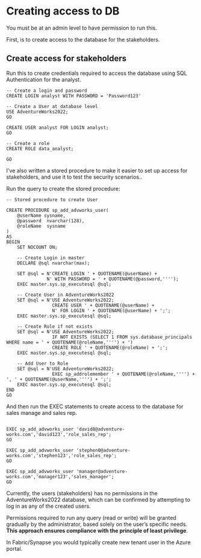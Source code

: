 # Creating access to DB

You must be at an admin level to have permission to run this.

First, is to create access to the database for the stakeholders. 

## Create access for stakeholders

Run this to create credentials required to access the database using SQL Authentication for the analyst.

```
-- Create a login and password
CREATE LOGIN analyst WITH PASSWORD = 'Password123'

-- Create a User at database level
USE AdventureWorks2022;
GO

CREATE USER analyst FOR LOGIN analyst;
GO

-- Create a role
CREATE ROLE data_analyst;

GO
```

I've also written a stored procedure to make it easier to set up access for stakeholders, and use it to test the security scenarios..

Run the query to create the stored procedure:

```
-- Stored procedure to create User

CREATE PROCEDURE sp_add_advworks_user(
    @userName sysname,
    @password  nvarchar(128),
    @roleName  sysname
)
AS
BEGIN
    SET NOCOUNT ON;

    -- Create Login in master
    DECLARE @sql nvarchar(max);

    SET @sql = N'CREATE LOGIN ' + QUOTENAME(@userName) +
               N' WITH PASSWORD = ' + QUOTENAME(@password,'''');
    EXEC master.sys.sp_executesql @sql;

    -- Create User in AdventureWorks2022
    SET @sql = N'USE AdventureWorks2022;
                 CREATE USER ' + QUOTENAME(@userName) +
                 N' FOR LOGIN ' + QUOTENAME(@userName) + ';';
    EXEC master.sys.sp_executesql @sql;

    -- Create Role if not exists
    SET @sql = N'USE AdventureWorks2022;
                 IF NOT EXISTS (SELECT 1 FROM sys.database_principals WHERE name = ' + QUOTENAME(@roleName,'''') + ')
                 CREATE ROLE ' + QUOTENAME(@roleName) + ';';
    EXEC master.sys.sp_executesql @sql;

    -- Add User to Role
    SET @sql = N'USE AdventureWorks2022;
                 EXEC sp_addrolemember ' + QUOTENAME(@roleName,'''') + ', ' + QUOTENAME(@userName,'''') + ';';
    EXEC master.sys.sp_executesql @sql;
END
GO

```

And then run the  EXEC statements to create access to the database for sales manage and sales rep.

```

EXEC sp_add_advworks_user 'david8@adventure-works.com','david123','role_sales_rep';
GO

EXEC sp_add_advworks_user 'stephen0@adventure-works.com','stephen123','role_sales_rep';
GO

EXEC sp_add_advworks_user 'manager@adventure-works.com','manager123','sales_manager';
GO

```

Currently, the users (stakeholders) has no permissions in the AdventureWorks2022 database, which can be confirmed by attempting to log in as any of the created users.

Permissions required to run any query (read or write) will be granted gradually by the administrator, based solely on the user’s specific needs. **This approach ensures compliance with the principle of least privilege**.

In Fabric/Synapse you would typically create new tenant user in the Azure portal.